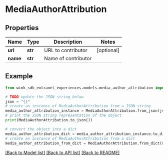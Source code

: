 # MediaAuthorAttribution


## Properties

Name | Type | Description | Notes
------------ | ------------- | ------------- | -------------
**url** | **str** | URL to contributor | [optional] 
**name** | **str** | Name of contributor | 

## Example

```python
from wink_sdk_extranet_experiences.models.media_author_attribution import MediaAuthorAttribution

# TODO update the JSON string below
json = "{}"
# create an instance of MediaAuthorAttribution from a JSON string
media_author_attribution_instance = MediaAuthorAttribution.from_json(json)
# print the JSON string representation of the object
print(MediaAuthorAttribution.to_json())

# convert the object into a dict
media_author_attribution_dict = media_author_attribution_instance.to_dict()
# create an instance of MediaAuthorAttribution from a dict
media_author_attribution_from_dict = MediaAuthorAttribution.from_dict(media_author_attribution_dict)
```
[[Back to Model list]](../README.md#documentation-for-models) [[Back to API list]](../README.md#documentation-for-api-endpoints) [[Back to README]](../README.md)


